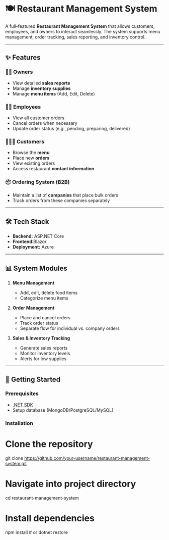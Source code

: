 # 🍽️ Restaurant Management System

A full-featured **Restaurant Management System** that allows customers, employees, and owners to interact seamlessly. The system supports menu management, order tracking, sales reporting, and inventory control.

---

## ✨ Features

### 👨‍🍳 Owners
- View detailed **sales reports**
- Manage **inventory supplies**
- Manage **menu items** (Add, Edit, Delete)

### 🧑‍💼 Employees
- View all customer orders
- Cancel orders when necessary
- Update order status (e.g., pending, preparing, delivered)

### 🧑‍🤝‍🧑 Customers
- Browse the **menu**
- Place new **orders**
- View existing orders
- Access restaurant **contact information**

### 📦 Ordering System (B2B)
- Maintain a list of **companies** that place bulk orders
- Track orders from these companies separately

---

## 🛠️ Tech Stack
- **Backend:** ASP.NET Core
- **Frontend**:Blazor
- **Deployment:** Azure

---

## 📊 System Modules

1. **Menu Management**
   - Add, edit, delete food items
   - Categorize menu items

2. **Order Management**
   - Place and cancel orders
   - Track order status
   - Separate flow for individual vs. company orders

3. **Sales & Inventory Tracking**
   - Generate sales reports
   - Monitor inventory levels
   - Alerts for low supplies

---

## 🚀 Getting Started

### Prerequisites
- [.NET SDK](https://dotnet.microsoft.com/)
- Setup database (MongoDB/PostgreSQL/MySQL)

### Installation

# Clone the repository
git clone https://github.com/your-username/restaurant-management-system.git

# Navigate into project directory
cd restaurant-management-system

# Install dependencies
npm install   # or dotnet restore
